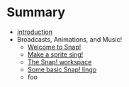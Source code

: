 # Summary

* [introduction](README.md)
* Broadcasts, Animations, and Music!
   * [Welcome to Snap!](welcome_to_snap.md)
   * [Make a sprite sing!](make_a_sprite_sing.md)
   * [The Snap! workspace](the_snap_workspace.md)
   * [Some basic Snap! lingo](some_basic_snap_lingo.md)
   * foo


